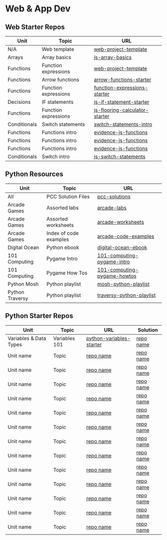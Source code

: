 # Web & App Dev

## Web Starter Repos

| Unit 	         | Topic 	                   | URL 	                                                                                          |
|------	         |-------	                   |----------	                                                                                    |
| N/A   	       | Web template              | [web-project-template](https://github.com/bengal865/web-project-templates)  	                  |
| Arrays  	     | Array basics              | [js-array-basics](https://github.com/bengal865/array-basics)  	                                |
| Functions      | Function expressions      | [web-project-template](https://github.com/bengal865/web-project-templates)  	                  |
| Functions      | Arrow functions           | [arrow-functions-starter](https://github.com/bengal865/arrow-functions-starter)	              |
| Functions      | Function expressions      | [function-expressions-starter](https://github.com/bengal865/function-expressions-starter)      |
| Decisions      | IF statements             | [js-if-statement-starter](https://github.com/bengal865/js-if-statement-starter) 	              |
| Functions      | Function expressions      | [js-flooring-calculator-starter](https://github.com/bengal865/flooring-calculator-start)  	    |
| Conditionals   | Switch statements         | [switch-statements-intro](https://github.com/bengal865/switch-statement-js-starter)      	    |
| Functions      | Functions intro           |  [evidence-js-functions](https://github.com/bengal865/evidence-js-functions-starter)      	    |
| Functions      | Functions intro           |  [evidence-js-functions](https://github.com/bengal865/evidence-js-functions-starter)      	    |
| Functions      | Functions intro           |  [evidence-js-functions](https://github.com/bengal865/evidence-js-functions-starter)      	    |
| Conditionals   | Switch intro              |  [js-switch-statements](https://github.com/bengal865/switch-statement-js-starter)      	      |



## Python Resources
| Unit 	         | Topic 	                   | URL 	                                                                                                                 |
|------	         |-------	                   |----------	                                                                                                           |
| All   	       | PCC Solution Files        | [pcc-solutions](https://github.com/ehmatthes/pcc_2e/)  	                                                             |
| Arcade Games   | Assorted labs             | [arcade-labs](http://programarcadegames.com/index.php?chapter=labs)  	                                               |
| Arcade Games   | Assorted worksheets       | [arcade-worksheets](http://programarcadegames.com/index.php?chapter=sample_worksheets)                                |
| Arcade Games   | Index of code examples    | [arcade-code-examples](http://programarcadegames.com/index.php?chapter=example_code)                                  |
| Digital Ocean  | Python ebook              | [digital-ocean-ebook](https://www.digitalocean.com/community/books/digitalocean-ebook-how-to-code-in-python)          |
| 101 Computing  | Pygame Intro              | [101-computing-pygame-intro](https://www.101computing.net/getting-started-with-pygame/)                               |
| 101 Computing  | Pygame How Tos            | [101-computing-pygame-howtos](https://www.101computing.net/pygame-how-tos/)                                           |
| Python Mosh    | Python playlist           | [mosh-python-playlist](https://www.youtube.com/watch?v=_uQrJ0TkZlc)                                                   |
| Python Traversy | Python playlist          | [traversy-python-playlist](https://youtu.be/JJmcL1N2KQs?feature=shared)                                               |




## Python Starter Repos

| Unit 	                                     | Topic 	                   | URL 	                                                                                          | Solution                                   |
|------	                                     |-------	                   |----------	                                                                                    | ----------------
| Variables & Data Types  	                 | Variables 101             | [python-variables-starter](https://github.com/bengal865/python-variables-starter)   	          | [repo name](https://www.example.com)       |
| Unit name               	                 | Topic                     | [repo name](https://www.example.com)   	                                                      | [repo name](https://www.example.com)       |
| Unit name               	                 | Topic                     | [repo name](https://www.example.com)   	                                                      | [repo name](https://www.example.com)       |
| Unit name               	                 | Topic                     | [repo name](https://www.example.com)   	                                                      | [repo name](https://www.example.com)       |
| Unit name               	                 | Topic                     | [repo name](https://www.example.com)   	                                                      | [repo name](https://www.example.com)       |
| Unit name               	                 | Topic                     | [repo name](https://www.example.com)   	                                                      | [repo name](https://www.example.com)       |
| Unit name               	                 | Topic                     | [repo name](https://www.example.com)   	                                                      | [repo name](https://www.example.com)       |
| Unit name               	                 | Topic                     | [repo name](https://www.example.com)   	                                                      | [repo name](https://www.example.com)       |
| Unit name               	                 | Topic                     | [repo name](https://www.example.com)   	                                                      | [repo name](https://www.example.com)       |
| Unit name               	                 | Topic                     | [repo name](https://www.example.com)   	                                                      | [repo name](https://www.example.com)       |
| Unit name               	                 | Topic                     | [repo name](https://www.example.com)   	                                                      | [repo name](https://www.example.com)       |
| Unit name               	                 | Topic                     | [repo name](https://www.example.com)   	                                                      | [repo name](https://www.example.com)       |
| Unit name               	                 | Topic                     | [repo name](https://www.example.com)   	                                                      | [repo name](https://www.example.com)       |
| Unit name               	                 | Topic                     | [repo name](https://www.example.com)   	                                                      | [repo name](https://www.example.com)       |







